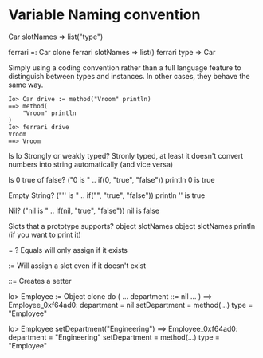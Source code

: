 # Variable Naming convention
Car slotNames => list("type")

ferrari =: Car clone
ferrari slotNames => list()
ferrari type => Car

Simply using a coding convention rather than a full language feature to
distinguish between types and instances.  In other cases, they behave
the same way.

``` io
Io> Car drive := method("Vroom" println)
==> method(
    "Vroom" println
)
Io> ferrari drive
Vroom
==> Vroom
```

Is Io Strongly or weakly typed?
Stronly typed, at least it doesn't convert numbers into string automatically (and vice versa)

Is 0 true of false?
("0 is " ..   if(0,   "true", "false")) println
0 is true

Empty String?
("'' is " ..  if("",  "true", "false")) println
'' is true

Nil?
("nil is " .. if(nil, "true", "false")) 
nil is false


Slots that a prototype supports?
object slotNames 
object slotNames println (if you want to print it)


= ?
Equals will only assign if it exists

:= 
Will assign a slot even if it doesn't exist

::=
Creates a setter

Io> Employee :=  Object clone do (
... department ::= nil
... )
==>  Employee_0xf64ad0:
  department       = nil
  setDepartment    = method(...)
  type             = "Employee"

Io> Employee setDepartment("Engineering")
==>  Employee_0xf64ad0:
  department       = "Engineering"
  setDepartment    = method(...)
  type             = "Employee"
